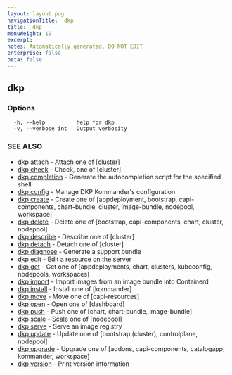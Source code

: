 ```yaml
---
layout: layout.pug
navigationTitle:  dkp
title:  dkp
menuWeight: 10
excerpt: 
notes: Automatically generated, DO NOT EDIT
enterprise: false
beta: false
---
```

<!-- vale off -->
<!-- markdownlint-disable -->

## dkp



### Options

```
  -h, --help          help for dkp
  -v, --verbose int   Output verbosity
```

### SEE ALSO

* [dkp attach](/dkp/kommander/2.3/cli/dkp/attach/)	 - Attach one of [cluster]
* [dkp check](/dkp/kommander/2.3/cli/dkp/check/)	 - Check, one of [cluster]
* [dkp completion](/dkp/kommander/2.3/cli/dkp/completion/)	 - Generate the autocompletion script for the specified shell
* [dkp config](/dkp/kommander/2.3/cli/dkp/config/)	 - Manage DKP Kommander's configuration
* [dkp create](/dkp/kommander/2.3/cli/dkp/create/)	 - Create one of [appdeployment, bootstrap, capi-components, chart-bundle, cluster, image-bundle, nodepool, workspace]
* [dkp delete](/dkp/kommander/2.3/cli/dkp/delete/)	 - Delete one of [bootstrap, capi-components, chart, cluster, nodepool]
* [dkp describe](/dkp/kommander/2.3/cli/dkp/describe/)	 - Describe one of [cluster]
* [dkp detach](/dkp/kommander/2.3/cli/dkp/detach/)	 - Detach one of [cluster]
* [dkp diagnose](/dkp/kommander/2.3/cli/dkp/diagnose/)	 - Generate a support bundle
* [dkp edit](/dkp/kommander/2.3/cli/dkp/edit/)	 - Edit a resource on the server
* [dkp get](/dkp/kommander/2.3/cli/dkp/get/)	 - Get one of [appdeployments, chart, clusters, kubeconfig, nodepools, workspaces]
* [dkp import](/dkp/kommander/2.3/cli/dkp/import/)	 - Import images from an image bundle into Containerd
* [dkp install](/dkp/kommander/2.3/cli/dkp/install/)	 - Install one of [kommander]
* [dkp move](/dkp/kommander/2.3/cli/dkp/move/)	 - Move one of [capi-resources]
* [dkp open](/dkp/kommander/2.3/cli/dkp/open/)	 - Open one of [dashboard]
* [dkp push](/dkp/kommander/2.3/cli/dkp/push/)	 - Push one of [chart, chart-bundle, image-bundle]
* [dkp scale](/dkp/kommander/2.3/cli/dkp/scale/)	 - Scale one of [nodepool]
* [dkp serve](/dkp/kommander/2.3/cli/dkp/serve/)	 - Serve an image registry
* [dkp update](/dkp/kommander/2.3/cli/dkp/update/)	 - Update one of [bootstrap (cluster), controlplane, nodepool]
* [dkp upgrade](/dkp/kommander/2.3/cli/dkp/upgrade/)	 - Upgrade one of [addons, capi-components, catalogapp, kommander, workspace]
* [dkp version](/dkp/kommander/2.3/cli/dkp/version/)	 - Print version information

